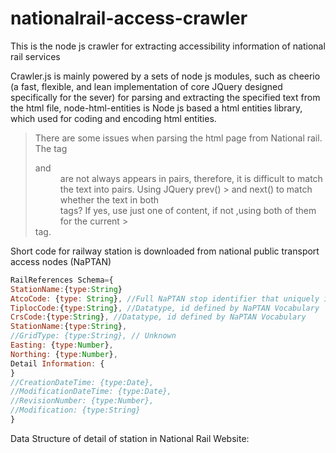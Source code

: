 # nationalrail-access-crawler
This is the node js crawler for extracting accessibility information of national rail services


Crawler.js is mainly powered by a sets of node js modules, such as cheerio (a fast, flexible, and lean implementation of core JQuery designed specifically for the sever) for parsing and extracting the specified text from the html file, node-html-entities is Node js based a html entities library, which used for coding and encoding html entities.


> There are some issues when parsing the html page from National rail. 
>  The tag <dt> and <dd> are not always appears in pairs, therefore, it is difficult to match the text into pairs. Using JQuery prev() >  and next() to match whether the text in both <dd> tags? If yes, use just one of content, if not ,using both of them for the current > <dt> tag.


Short code for railway station is downloaded from national public transport access nodes (NaPTAN)

```javascript
RailReferences Schema={
StationName:{type:String}
AtcoCode: {type: String}, //Full NaPTAN stop identifier that uniquely identifies the stop within the UK.
TiplocCode:{type:String}, //Datatype, id defined by NaPTAN Vocabulary
CrsCode:{type:String}, //Datatype, id defined by NaPTAN Vocabulary
StationName:{type:String},
//GridType: {type:String}, // Unknown
Easting: {type:Number},
Northing: {type:Number},
Detail Information: {
}
//CreationDateTime: {type:Date},
//ModificationDateTime: {type:Date},
//RevisionNumber: {type:Number},
//Modification: {type:String}
}
```
Data Structure of detail of station in National Rail Website:
